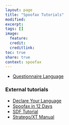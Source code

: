 ```yaml
---
layout: page
title: "Spoofax Tutorials"
modified:
excerpt:
tags: []
image:
  feature: 
  credit:  
  creditlink: 
toc: true
share: true
context: spoofax
---
```




* [Questionnaire Language](/spoofax/tutorials/cg2014)

### External tutorials

* [Declare Your Language](http://metaborgcube.github.io/declare-your-language/)
* [Spoofax in 12 Days](https://github.com/TUDelft-IN4303/assignments/tree/master/)
* [SDF Tutorial](http://hydra.nixos.org/build/2583471/download/1/manual/chunk-chapter/tutorial-sdf.html)
* [Stratego/XT Manual](http://hydra.nixos.org/job/strategoxt-docs/strategoxt-manual/html/latest/download/1/manual/chunk-chapter/index.html)



<!--

## Plans

* [[wiki(basicdsl)|Building a basic DSL with syntax and code generation]]
* [[wiki(nameddsl)|Building a DSL with name binding]]
* [[wiki(learnyousomespoofax)|Learn you some Spoofax]]

-->